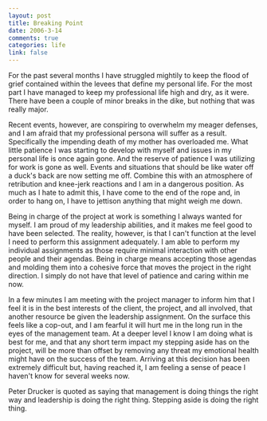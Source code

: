 ```yaml
--- 
layout: post
title: Breaking Point
date: 2006-3-14
comments: true
categories: life
link: false
---
```

For the past several months I have struggled mightily to keep the flood of grief contained within the levees that define my personal life. For the most part I have managed to keep my professional life high and dry, as it were. There have been a couple of minor breaks in the dike, but nothing that was really major.

Recent events, however, are conspiring to overwhelm my meager defenses, and I am afraid that my professional persona will suffer as a result. Specifically the impending death of my mother has overloaded me. What little patience I was starting to develop with myself and issues in my personal life is once again gone. And the reserve of patience I was utilizing for work is gone as well. Events and situations that should be like water off a duck's back are now setting me off. Combine this with an atmosphere of retribution and knee-jerk reactions and I am in a dangerous position. As much as I hate to admit this, I have come to the end of the rope and, in order to hang on, I have to jettison anything that might weigh me down.

Being in charge of the project at work is something I always wanted for myself. I am proud of my leadership abilities, and it makes me feel good to have been selected. The reality, however, is that I can't function at the level I need to perform this assignment adequately. I am able to perform my individual assignments as those require minimal interaction with other people and their agendas. Being in charge means accepting those agendas and molding them into a cohesive force that moves the project in the right direction. I simply do not have that level of patience and caring within me now.

In a few minutes I am meeting with the project manager to inform him that I feel it is in the best interests of the client, the project, and all involved, that another resource be given the leadership assignment. On the surface this feels like a cop-out, and I am fearful it will hurt me in the long run in the eyes of the management team. At a deeper level I know I am doing what is best for me, and that any short term impact my stepping aside has on the project, will be more than offset by removing any threat my emotional health might have on the success of the team. Arriving at this decision has been extremely difficult but, having reached it, I am feeling a sense of peace I haven't know for several weeks now.

Peter Drucker is quoted as saying that management is doing things the right way and leadership is doing the right thing. Stepping aside is doing the right thing.
